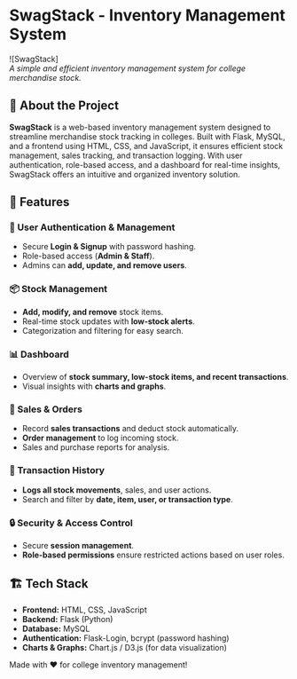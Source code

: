 # SwagStack - Inventory Management System

![SwagStack]  
_A simple and efficient inventory management system for college merchandise stock._

## 🚀 About the Project
**SwagStack** is a web-based inventory management system designed to streamline merchandise stock tracking in colleges. Built with Flask, MySQL, and a frontend using HTML, CSS, and JavaScript, it ensures efficient stock management, sales tracking, and transaction logging. With user authentication, role-based access, and a dashboard for real-time insights, SwagStack offers an intuitive and organized inventory solution.

## 📌 Features
### 🔐 User Authentication & Management
- Secure **Login & Signup** with password hashing.
- Role-based access (**Admin & Staff**).
- Admins can **add, update, and remove users**.

### 📦 Stock Management
- **Add, modify, and remove** stock items.
- Real-time stock updates with **low-stock alerts**.
- Categorization and filtering for easy search.

### 📊 Dashboard
- Overview of **stock summary, low-stock items, and recent transactions**.
- Visual insights with **charts and graphs**.

### 🛒 Sales & Orders
- Record **sales transactions** and deduct stock automatically.
- **Order management** to log incoming stock.
- Sales and purchase reports for analysis.

### 📜 Transaction History
- **Logs all stock movements**, sales, and user actions.
- Search and filter by **date, item, user, or transaction type**.

### 🔒 Security & Access Control
- Secure **session management**.
- **Role-based permissions** ensure restricted actions based on user roles.

## 🏗️ Tech Stack
- **Frontend:** HTML, CSS, JavaScript
- **Backend:** Flask (Python)
- **Database:** MySQL
- **Authentication:** Flask-Login, bcrypt (password hashing)
- **Charts & Graphs:** Chart.js / D3.js (for data visualization)


Made with ❤️ for college inventory management!

